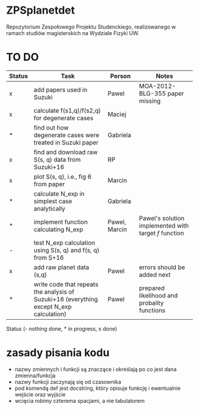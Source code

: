 # ZPSplanetdet
Repozytorium Zespołowego Projektu Studenckiego, realizowanego w ramach studiów magisterskich na Wydziale Fizyki UW. 

# TO DO

| Status | Task | Person | Notes |
|--------|------|--------|-------|
|x| add papers used in Suzuki| Pawel | MOA-2012-BLG-355 paper missing |
|x| calculate f(s1,q)/f(s2,q) for degenerate cases|Maciej| |
|* | find out how degenerate cases were treated in Suzuki paper|Gabriela| |
|x| find and download raw S(s, q) data from Suzuki+16|RP| |
|x| plot S(s, q), i.e., fig 6 from paper|Marcin| |
|* | calculate N\_exp in simplest case analytically |Gabriela| |
|* | implement function calculating N\_exp|Pawel, Marcin| Pawel's solution implemented with target *f* function |
|-| test N\_exp calculation using S(s, q) and f(s, q) from S+16| | |
|x| add raw planet data (s,q) | Pawel | errors should be added next |
|* | write code that repeats the analysis of Suzuki+16 (everything except N\_exp calculation) | Pawel | prepared likelihood and probality functions |

Status (- nothing done, * in progress, x done)

# zasady pisania kodu
- nazwy zmiennych i funkcji są znaczące i określają po co jest dana zmienna/funkcja
- nazwy funkcji zaczynają się od czasownika
- pod komendą def jest docstring, który opisuje funkcję i ewentualnie wejście oraz wyjście
- wcięcia robimy czterema spacjami, a nie tabulatorem
